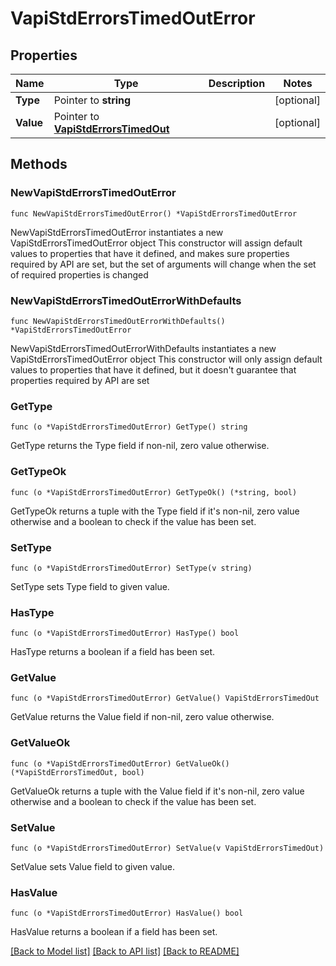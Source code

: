 # VapiStdErrorsTimedOutError

## Properties

Name | Type | Description | Notes
------------ | ------------- | ------------- | -------------
**Type** | Pointer to **string** |  | [optional] 
**Value** | Pointer to [**VapiStdErrorsTimedOut**](VapiStdErrorsTimedOut.md) |  | [optional] 

## Methods

### NewVapiStdErrorsTimedOutError

`func NewVapiStdErrorsTimedOutError() *VapiStdErrorsTimedOutError`

NewVapiStdErrorsTimedOutError instantiates a new VapiStdErrorsTimedOutError object
This constructor will assign default values to properties that have it defined,
and makes sure properties required by API are set, but the set of arguments
will change when the set of required properties is changed

### NewVapiStdErrorsTimedOutErrorWithDefaults

`func NewVapiStdErrorsTimedOutErrorWithDefaults() *VapiStdErrorsTimedOutError`

NewVapiStdErrorsTimedOutErrorWithDefaults instantiates a new VapiStdErrorsTimedOutError object
This constructor will only assign default values to properties that have it defined,
but it doesn't guarantee that properties required by API are set

### GetType

`func (o *VapiStdErrorsTimedOutError) GetType() string`

GetType returns the Type field if non-nil, zero value otherwise.

### GetTypeOk

`func (o *VapiStdErrorsTimedOutError) GetTypeOk() (*string, bool)`

GetTypeOk returns a tuple with the Type field if it's non-nil, zero value otherwise
and a boolean to check if the value has been set.

### SetType

`func (o *VapiStdErrorsTimedOutError) SetType(v string)`

SetType sets Type field to given value.

### HasType

`func (o *VapiStdErrorsTimedOutError) HasType() bool`

HasType returns a boolean if a field has been set.

### GetValue

`func (o *VapiStdErrorsTimedOutError) GetValue() VapiStdErrorsTimedOut`

GetValue returns the Value field if non-nil, zero value otherwise.

### GetValueOk

`func (o *VapiStdErrorsTimedOutError) GetValueOk() (*VapiStdErrorsTimedOut, bool)`

GetValueOk returns a tuple with the Value field if it's non-nil, zero value otherwise
and a boolean to check if the value has been set.

### SetValue

`func (o *VapiStdErrorsTimedOutError) SetValue(v VapiStdErrorsTimedOut)`

SetValue sets Value field to given value.

### HasValue

`func (o *VapiStdErrorsTimedOutError) HasValue() bool`

HasValue returns a boolean if a field has been set.


[[Back to Model list]](../README.md#documentation-for-models) [[Back to API list]](../README.md#documentation-for-api-endpoints) [[Back to README]](../README.md)


